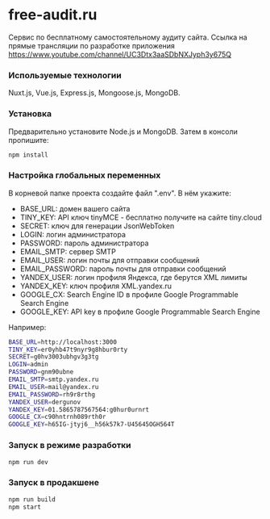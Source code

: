 # free-audit.ru

Сервис по бесплатному самостоятельному аудиту сайта.
Ссылка на прямые трансляции по разработке приложения https://www.youtube.com/channel/UC3Dtx3aaSDbNXJyph3y675Q

### Используемые технологии

Nuxt.js, Vue.js, Express.js, Mongoose.js, MongoDB.

### Установка

Предварительно установите Node.js и MongoDB. Затем в консоли пропишите:

```bash
npm install
```

### Настройка глобальных переменных

В корневой папке проекта создайте файл ".env". В нём укажите:

- BASE_URL: домен вашего сайта
- TINY_KEY: API ключ tinyMCE - бесплатно получите на сайте tiny.cloud
- SECRET: ключ для генерации JsonWebToken
- LOGIN: логин администратора
- PASSWORD: пароль администратора
- EMAIL_SMTP: сервер SMTP
- EMAIL_USER: логин почты для отправки сообщений
- EMAIL_PASSWORD: пароль почты для отправки сообщений
- YANDEX_USER: логин профиля Яндекса, где берутся XML лимиты
- YANDEX_KEY: ключ профиля XML.yandex.ru
- GOOGLE_CX: Search Engine ID в профиле Google Programmable Search Engine
- GOOGLE_KEY: API key в профиле Google Programmable Search Engine

Например:

```bash
BASE_URL=http://localhost:3000
TINY_KEY=er0yhb47t9nyr9g8hbur0rty
SECRET=g0hv3003ubhgv3g3tg
LOGIN=admin
PASSWORD=gnm90ubne
EMAIL_SMTP=smtp.yandex.ru
EMAIL_USER=mail@yandex.ru
EMAIL_PASSWORD=rh9r8rthg
YANDEX_USER=dergunov
YANDEX_KEY=01.5865787567564:g0hur0urnrt
GOOGLE_CX=c90hntrnh089rth0r
GOOGLE_KEY=h65IG-jtyj6__h56k57k7-U45645OGH564T
```

### Запуск в режиме разработки

```bash
npm run dev
```

### Запуск в продакшене

```bash
npm run build
npm start
```
